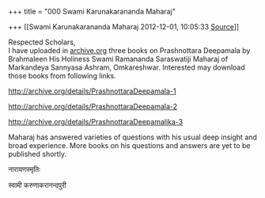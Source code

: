 +++
title = "000 Swami Karunakarananda Maharaj"

+++
[[Swami Karunakarananda Maharaj	2012-12-01, 10:05:33 [Source](https://groups.google.com/g/bvparishat/c/R1DlrW7SWSE)]]



Respected Scholars,  
I have uploaded in [archive.org](http://archive.org) three books on Prashnottara Deepamala by Brahmaleen His Holiness Swami Ramananda Saraswatiji Maharaj of Markandeya Sannyasa Ashram, Omkareshwar. Interested may download those books from following links.  
  
<http://archive.org/details/PrashnottaraDeepamala-1>  
  
<http://archive.org/details/PrashnottaraDeepamala-2>  
  
<http://archive.org/details/PrashnottaraDeepamalika-3>  
  
Maharaj has answered varieties of questions with his usual deep insight and broad experience. More books on his questions and answers are yet to be published shortly.  
  
नारायणस्मृतिः  
  
स्वामी करुणाकरानन्दपुरी  

